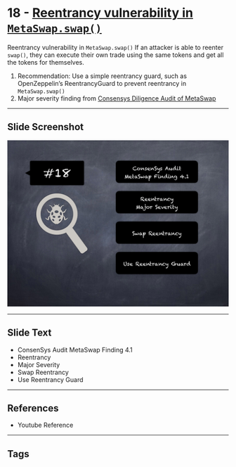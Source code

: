 
# 18 - [Reentrancy vulnerability in `MetaSwap.swap()`](./Reentrancy%20vulnerability%20in%20`MetaSwap.swap()`.md)

Reentrancy vulnerability in `MetaSwap.swap()` If an attacker is able to reenter `swap()`, they can execute their own trade using the same tokens and get all the tokens for themselves.


1. Recommendation: Use a simple reentrancy guard, such as OpenZeppelin’s ReentrancyGuard to prevent reentrancy in `MetaSwap.swap()`
2. Major severity finding from [Consensys Diligence Audit of MetaSwap](https://consensys.net/diligence/audits/2020/08/metaswap/#reentrancy-vulnerability-in-metaswap-swap)
___
## Slide Screenshot
![018.png](../../images/7.%20Audit%20Findings%20101/018.png)
___
## Slide Text
- ConsenSys Audit MetaSwap Finding 4.1
- Reentrancy
- Major Severity
- Swap Reentrancy
- Use Reentrancy Guard
___
## References
- Youtube Reference
___
## Tags
